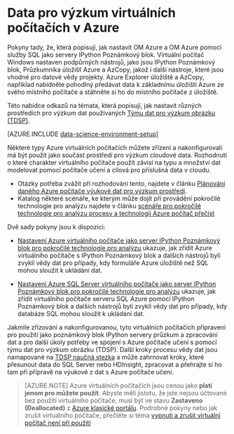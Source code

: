 <properties
    pageTitle="Data pro výzkum virtuálních počítačích v Azure | Microsoft Azure"
    description="Nastavení přes virtuální počítač vědy dat"
    services="machine-learning"
    documentationCenter=""
    authors="bradsev"
    manager="jhubbard" 
    editor="cgronlun"  />

<tags
    ms.service="machine-learning"
    ms.workload="data-services"
    ms.tgt_pltfrm="na"
    ms.devlang="na"
    ms.topic="article"
    ms.date="09/19/2016"
    ms.author="xibingao;bradsev" />

# <a name="data-science-virtual-machines-in-azure"></a>Data pro výzkum virtuálních počítačích v Azure

Pokyny tady, že, která popisují, jak nastavit OM Azure a OM Azure pomocí služby SQL jako servery IPython Poznámkový blok. Virtuální počítač Windows nastaven podpůrných nástrojů, jako jsou IPython Poznámkový blok, Průzkumníka úložišť Azure a AzCopy, jakož i další nástroje, které jsou vhodné pro datové vědy projekty. Azure Explorer úložiště a AzCopy, například nabídněte pohodlný předávat data k základnímu úložišti Azure ze svého místního počítače a stáhněte si ho do místního počítače z úložiště. 

Této nabídce odkazů na témata, která popisují, jak nastavit různých prostředích pro výzkum dat používaných [Týmu dat pro výzkum obrázku (TDSP)](data-science-process-overview.md).

[AZURE.INCLUDE [data-science-environment-setup](../../includes/cap-setup-environments.md)]

Některé typy Azure virtuálních počítačích můžete zřízení a nakonfigurovali má být použit jako součást prostředí pro výzkum cloudové data. Rozhodnutí o které charakter virtuálního počítače použít závisí na typu a množství dat modelovat pomocí počítače učení a cílová pro příslušná data v cloudu. 

* Otázky potřeba zvážit při rozhodování tento, najdete v článku [Plánování daného Azure počítače výukové dat pro výzkum prostředí](machine-learning-data-science-plan-your-environment.md). 
* Katalog některé scénáře, ke kterým může dojít při provádění pokročilé technologie pro analýzu najdete v článku [scénáře pro pokročilé technologie pro analýzu procesy a technologii Azure počítač přečíst](machine-learning-data-science-plan-sample-scenarios.md)

Dvě sady pokyny jsou k dispozici:

* [Nastavení Azure virtuálního počítače jako server IPython Poznámkový blok pro pokročilé technologie pro analýzu](machine-learning-data-science-setup-virtual-machine.md) ukazuje, jak zřídit Azure virtuálního počítače s IPython Poznámkový blok a dalších nástrojů byli zvyklí vědy dat pro případy, kdy formuláře Azure úložiště než SQL mohou sloužit k ukládání dat.

* [Nastavení Azure SQL Server virtuálního počítače jako server IPython Poznámkový blok pro pokročilé technologie pro analýzu](machine-learning-data-science-setup-sql-server-virtual-machine.md) ukazuje, jak zřídit virtuálního počítače serveru SQL Azure pomocí IPython Poznámkový blok a dalších nástrojů byli zvyklí vědy dat pro případy, kdy databáze SQL mohou sloužit k ukládání dat.

Jakmile zřizování a nakonfigurovanou, tyto virtuálních počítačích připraveni pro použití jako poznámkový blok IPython servery průzkum a zpracování dat a pro další úkoly potřeby ve spojení s Azure počítače učení s pomocí týmu dat pro výzkum obrázku (TDSP). Další kroky procesu vědy dat jsou namapované na [TDSP naučná stezka](https://azure.microsoft.com/documentation/learning-paths/cortana-analytics-process/) a může zahrnovat kroky, které přesunout data do SQL Server nebo HDInsight, zpracovat a přehrajte si ho tam při přípravě na výukové z dat s Azure počítače učení.


> [AZURE.NOTE] Azure virtuálních počítačích jsou cenou jako **platí jenom pro můžete použít**. Abyste měli jistotu, že jste nejsou účtované bez použití virtuálního počítače, musí být ve stavu **Zastaveno (Deallocated)** z [Azure klasické portálu](http://manage.windowsazure.com/). Podrobné pokyny nebo jak zrušit virtuálního počítače, přečtěte si téma [vypnutí a zrušit virtuální počítač není při použití](machine-learning-data-science-setup-virtual-machine.md#shutdown)
 
